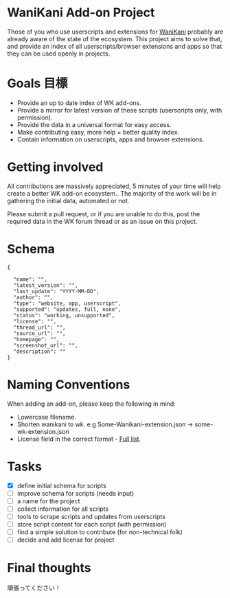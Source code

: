 # WaniKani Add-on Project

Those of you who use userscripts and extensions for [WaniKani](https://wanikani.com) probably are already aware of the state of the ecosystem. This project aims to solve that, and provide an index of all userscripts/browser extensions and apps so that they can be used openly in projects.

# Goals 目標

- Provide an up to date index of WK add-ons.
- Provide a mirror for latest version of these scripts (userscripts only, with permission).
- Provide the data in a universal format for easy access.
- Make contributing easy, more help = better quality index.
- Contain information on userscripts, apps and browser extensions.

# Getting involved

All contributions are massively appreciated, 5 minutes of your time will help create a better WK add-on ecosystem.. The majority of the work will be in gathering the initial data, automated or not.  

Please submit a pull request, or if you are unable to do this,  post the required data in the WK forum thread or as an issue on this project.

# Schema


```
{

  "name": "",
  "latest_version": "",
  "last_update": "YYYY-MM-DD",
  "author": "",
  "type": "website, app, userscript",
  "supported": "updates, full, none",
  "status": "working, unsupported",
  "license": "",
  "thread_url": "",
  "source_url": "",
  "homepage": "",
  "screenshot_url": "",
  "description": ""
}
```


# Naming Conventions

When adding an add-on, please keep the following in mind:

- Lowercase filename. 
- Shorten wanikani to wk. e.g Some-Wanikani-extension.json -> some-wk-extension.json
- License field in the correct format - [Full list](https://spdx.org/licenses/).

    
# Tasks  
- [x] define initial schema for scripts
- [ ] improve schema for scripts (needs input)
- [ ] a name for the project
- [ ] collect information for all scripts
- [ ] tools to scrape scripts and updates from userscripts
- [ ] store script content for each script (with permission)
- [ ] find a simple solution to contribute (for non-technical folk)
- [ ] decide and add license for project

# Final thoughts

頑張ってください！


